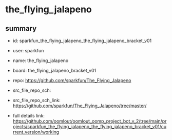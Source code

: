 # the_flying_jalapeno
 
## summary 
* id: sparkfun_the_flying_jalapeno_the_flying_jalapeno_bracket_v01
* user: sparkfun
* name: the_flying_jalapeno
* board: the_flying_jalapeno_bracket_v01
* repo: https://github.com/sparkfun/The_Flying_Jalapeno



* src_file_repo_sch: 
* src_file_repo_sch_link: https://github.com/sparkfun/The_Flying_Jalapeno/tree/master/
* full details link: https://github.com/oomlout/oomlout_oomp_project_bot_v_2/tree/main/projects/sparkfun_the_flying_jalapeno_the_flying_jalapeno_bracket_v01/current_version/working  







